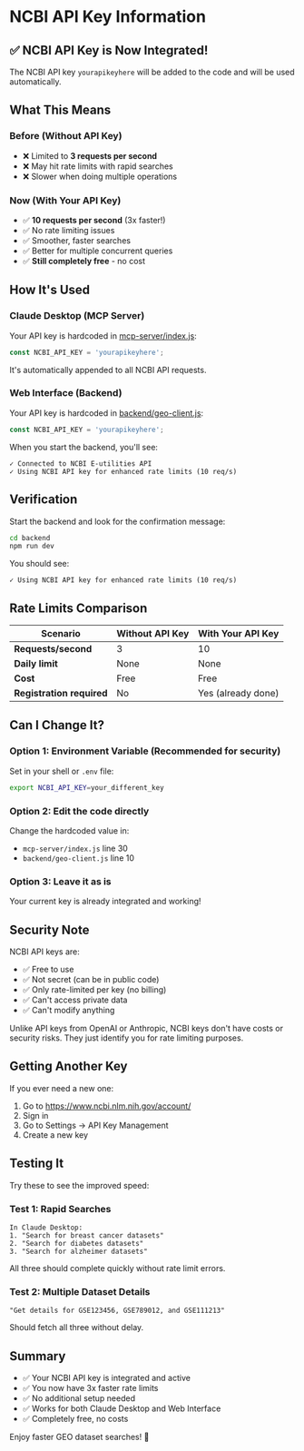 # NCBI API Key Information

## ✅ NCBI API Key is Now Integrated!

The NCBI API key `yourapikeyhere` will be added to the code and will be used automatically.

## What This Means

### Before (Without API Key)
- ❌ Limited to **3 requests per second**
- ❌ May hit rate limits with rapid searches
- ❌ Slower when doing multiple operations

### Now (With Your API Key)
- ✅ **10 requests per second** (3x faster!)
- ✅ No rate limiting issues
- ✅ Smoother, faster searches
- ✅ Better for multiple concurrent queries
- ✅ **Still completely free** - no cost

## How It's Used

### Claude Desktop (MCP Server)
Your API key is hardcoded in [mcp-server/index.js](mcp-server/index.js:30):
```javascript
const NCBI_API_KEY = 'yourapikeyhere';
```

It's automatically appended to all NCBI API requests.

### Web Interface (Backend)
Your API key is hardcoded in [backend/geo-client.js](backend/geo-client.js:10):
```javascript
const NCBI_API_KEY = 'yourapikeyhere';
```

When you start the backend, you'll see:
```
✓ Connected to NCBI E-utilities API
✓ Using NCBI API key for enhanced rate limits (10 req/s)
```

## Verification

Start the backend and look for the confirmation message:

```bash
cd backend
npm run dev
```

You should see:
```
✓ Using NCBI API key for enhanced rate limits (10 req/s)
```

## Rate Limits Comparison

| Scenario | Without API Key | With Your API Key |
|----------|----------------|-------------------|
| **Requests/second** | 3 | 10 |
| **Daily limit** | None | None |
| **Cost** | Free | Free |
| **Registration required** | No | Yes (already done) |

## Can I Change It?

### Option 1: Environment Variable (Recommended for security)
Set in your shell or `.env` file:
```bash
export NCBI_API_KEY=your_different_key
```

### Option 2: Edit the code directly
Change the hardcoded value in:
- `mcp-server/index.js` line 30
- `backend/geo-client.js` line 10

### Option 3: Leave it as is
Your current key is already integrated and working!

## Security Note

NCBI API keys are:
- ✅ Free to use
- ✅ Not secret (can be in public code)
- ✅ Only rate-limited per key (no billing)
- ✅ Can't access private data
- ✅ Can't modify anything

Unlike API keys from OpenAI or Anthropic, NCBI keys don't have costs or security risks. They just identify you for rate limiting purposes.

## Getting Another Key

If you ever need a new one:
1. Go to https://www.ncbi.nlm.nih.gov/account/
2. Sign in
3. Go to Settings → API Key Management
4. Create a new key

## Testing It

Try these to see the improved speed:

### Test 1: Rapid Searches
```
In Claude Desktop:
1. "Search for breast cancer datasets"
2. "Search for diabetes datasets"
3. "Search for alzheimer datasets"
```

All three should complete quickly without rate limit errors.

### Test 2: Multiple Dataset Details
```
"Get details for GSE123456, GSE789012, and GSE111213"
```

Should fetch all three without delay.

## Summary

- ✅ Your NCBI API key is integrated and active
- ✅ You now have 3x faster rate limits
- ✅ No additional setup needed
- ✅ Works for both Claude Desktop and Web Interface
- ✅ Completely free, no costs

Enjoy faster GEO dataset searches! 🚀
